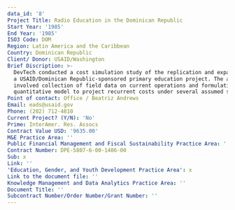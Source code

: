 ```yaml
---
data_id: '8'
Project Title: Radio Education in the Dominican Republic
Start Year: '1985'
End Year: '1985'
ISO3 Code: DOM
Region: Latin America and the Caribbean
Country: Dominican Republic
Client/ Donor: USAID/Washington
Brief Discription: >-
  DevTech conducted a cost simulation study of the replication and expansion of
  a USAID/Dominican Republic-sponsored primary education project. The analysis
  involved collection of field data on current operations and formulation of a
  quantitative model to project recurrent costs under several assumed scenarios.
Point of contact: Office / Beatriz Andrews
Email: eads@usaid.gov
Phone: (202) 712-4810
Current Project? (Y/N): 'No'
Prime: InterAmer. Res. Assocs
Contract Value USD: '9635.00'
M&E Practice Area: ''
Public Financial Management and Fiscal Sustainability Practice Area: ''
Contract Number: DPE-5807-6-00-1406-00
Sub: x
Link: ''
'Education, Gender, and Youth Development Practice Area': x
Link to the document file: ''
Knowledge Management and Data Analytics Practice Area: ''
Document Title: ''
Subcontract Number/Order Number/Grant Number: ''
---
```

